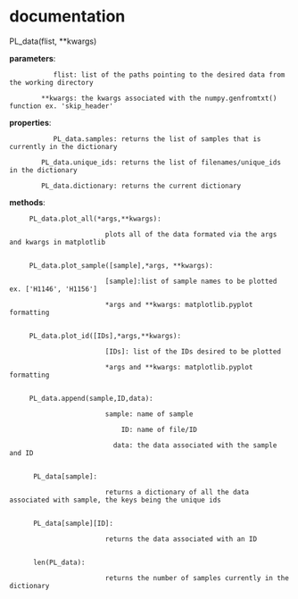 # documentation


PL_data(flist, **kwargs)
 
**parameters**: 

               flist: list of the paths pointing to the desired data from the working directory

            **kwargs: the kwargs associated with the numpy.genfromtxt() function ex. 'skip_header'
            
**properties**: 

               PL_data.samples: returns the list of samples that is currently in the dictionary

            PL_data.unique_ids: returns the list of filenames/unique_ids in the dictionary
            
            PL_data.dictionary: returns the current dictionary
           
**methods**: 

         PL_data.plot_all(*args,**kwargs): 
                      
                            plots all of the data formated via the args and kwargs in matplotlib
                            

         PL_data.plot_sample([sample],*args, **kwargs): 
                                                       
                            [sample]:list of sample names to be plotted ex. ['H1146', 'H1156']
         
                            *args and **kwargs: matplotlib.pyplot formatting
                            
                                                         
         PL_data.plot_id([IDs],*args,**kwargs): 
         
                            [IDs]: list of the IDs desired to be plotted
         
                            *args and **kwargs: matplotlib.pyplot formatting
                            
                                                 
         PL_data.append(sample,ID,data): 
         
                            sample: name of sample
         
                                ID: name of file/ID
                                             
                              data: the data associated with the sample and ID
                              
                                           
          PL_data[sample]: 
                            
                            returns a dictionary of all the data associated with sample, the keys being the unique ids
                            
          
          PL_data[sample][ID]: 
          
                            returns the data associated with an ID
                            
          
          len(PL_data): 
                            
                            returns the number of samples currently in the dictionary
          
          
         
   
       
         

